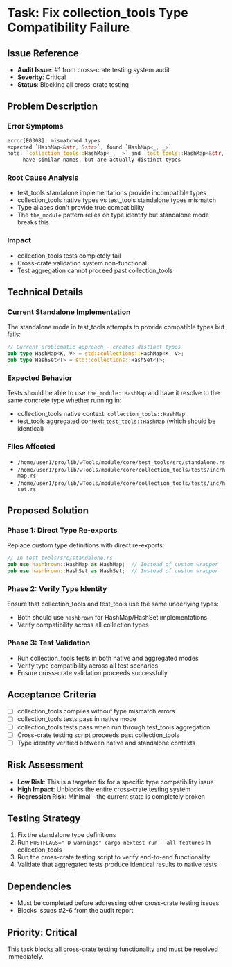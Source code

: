 # Task: Fix collection_tools Type Compatibility Failure

## Issue Reference
- **Audit Issue**: #1 from cross-crate testing system audit
- **Severity**: Critical
- **Status**: Blocking all cross-crate testing

## Problem Description

### Error Symptoms
```rust
error[E0308]: mismatched types
expected `HashMap<&str, &str>`, found `HashMap<_, _>`
note: `collection_tools::HashMap<_, _>` and `test_tools::HashMap<&str, &str>` 
     have similar names, but are actually distinct types
```

### Root Cause Analysis
- test_tools standalone implementations provide incompatible types
- collection_tools native types vs test_tools standalone types mismatch  
- Type aliases don't provide true compatibility
- The `the_module` pattern relies on type identity but standalone mode breaks this

### Impact
- collection_tools tests completely fail
- Cross-crate validation system non-functional
- Test aggregation cannot proceed past collection_tools

## Technical Details

### Current Standalone Implementation
The standalone mode in test_tools attempts to provide compatible types but fails:

```rust
// Current problematic approach - creates distinct types
pub type HashMap<K, V> = std::collections::HashMap<K, V>;
pub type HashSet<T> = std::collections::HashSet<T>;
```

### Expected Behavior
Tests should be able to use `the_module::HashMap` and have it resolve to the same concrete type whether running in:
- collection_tools native context: `collection_tools::HashMap`
- test_tools aggregated context: `test_tools::HashMap` (which should be identical)

### Files Affected
- `/home/user1/pro/lib/wTools/module/core/test_tools/src/standalone.rs`
- `/home/user1/pro/lib/wTools/module/core/collection_tools/tests/inc/hmap.rs`
- `/home/user1/pro/lib/wTools/module/core/collection_tools/tests/inc/hset.rs`

## Proposed Solution

### Phase 1: Direct Type Re-exports
Replace custom type definitions with direct re-exports:

```rust
// In test_tools/src/standalone.rs
pub use hashbrown::HashMap as HashMap;  // Instead of custom wrapper
pub use hashbrown::HashSet as HashSet;  // Instead of custom wrapper
```

### Phase 2: Verify Type Identity
Ensure that collection_tools and test_tools use the same underlying types:
- Both should use `hashbrown` for HashMap/HashSet implementations
- Verify compatibility across all collection types

### Phase 3: Test Validation
- Run collection_tools tests in both native and aggregated modes
- Verify type compatibility across all test scenarios
- Ensure cross-crate validation proceeds successfully

## Acceptance Criteria
- [ ] collection_tools compiles without type mismatch errors
- [ ] collection_tools tests pass in native mode  
- [ ] collection_tools tests pass when run through test_tools aggregation
- [ ] Cross-crate testing script proceeds past collection_tools
- [ ] Type identity verified between native and standalone contexts

## Risk Assessment
- **Low Risk**: This is a targeted fix for a specific type compatibility issue
- **High Impact**: Unblocks the entire cross-crate testing system
- **Regression Risk**: Minimal - the current state is completely broken

## Testing Strategy
1. Fix the standalone type definitions
2. Run `RUSTFLAGS="-D warnings" cargo nextest run --all-features` in collection_tools
3. Run the cross-crate testing script to verify end-to-end functionality
4. Validate that aggregated tests produce identical results to native tests

## Dependencies
- Must be completed before addressing other cross-crate testing issues
- Blocks Issues #2-6 from the audit report

## Priority: Critical
This task blocks all cross-crate testing functionality and must be resolved immediately.